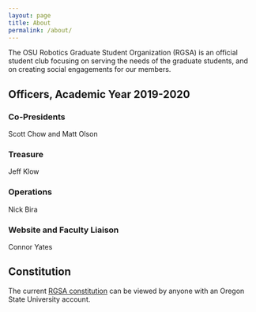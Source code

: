 ```yaml
---
layout: page
title: About
permalink: /about/
---
```


The OSU Robotics Graduate Student Organization (RGSA) is an official student club focusing on serving the needs of the
graduate students, and on creating social engagements for our members.


## Officers, Academic Year 2019-2020

### Co-Presidents
Scott Chow and Matt Olson

### Treasure
Jeff Klow

### Operations
Nick Bira

### Website and Faculty Liaison
Connor Yates

## Constitution
The current [RGSA constitution](https://docs.google.com/document/d/1erxJvtvY2gkOZuYKUHSRKG3LbvUwApvumFFEV5y4_8E/edit?usp=sharing) can be viewed by anyone with an Oregon State University account.